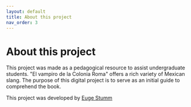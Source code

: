 ```yaml
---
layout: default
title: About this project
nav_order: 3
---
```


# About this project

This project was made as a pedagogical resource to assist undergraduate students. "El vampiro de la Colonia Roma" offers a rich variety of Mexican slang. The purpose of this digital project is to serve as an initial guide to comprehend the book. 

This project was developed by [Euge Stumm](http://eugestumm.github.io)
